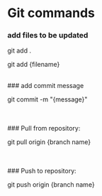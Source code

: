 # Git commands

### add files to be updated
<p>git add . </p>
<p>git add {filename} </p>
<br>
### add commit message
<p> git commit -m "{message}"<p>
<br></br>
### Pull from repository:
<p> git pull origin {branch name} </p>
<br></br>
### Push to repository:
<p> git push origin {branch name} </p>
